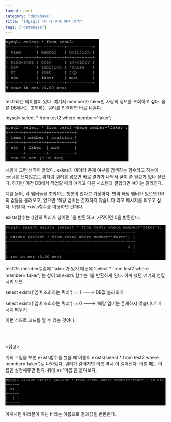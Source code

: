 ```yaml
---
layout: post
category: "database"
title: "[Mysql] 데이터 존재 여부 검색"
tags: ["database"]
---
```

<img src="https://github.com/P00HP00H/P00HP00H.github.io/blob/master/img/exists/1.JPG?raw=true" width="px"><br>

test2라는 테이블이 있다. 여기서 member가 faker인 사람의 정보를 조회하고 싶다. 물론 DB에서는 조회하는 쿼리를 입력하면 바로 나온다.

mysql> select * from test2 where member='faker';

<img src="https://github.com/P00HP00H/P00HP00H.github.io/blob/master/img/exists/2.JPG?raw=true" width="px"><br>

처음에 그런 생각이 들었다. exists가 데이터 존재 여부를 검색하는 함수라고 하는데 exist를 쓰지않고도 위처럼 쿼리를 넣으면 바로 결과가 나와서 굳이 쓸 필요가 있나 싶었다. 하지만 이건 DB에서 작업할 때의 얘기고 다른 시스템과 결합되면 얘기는 달라진다.  

예를 들어, 각 멤버들을 조회하는 챗봇이 있다고 가정하자. 만약 해당 멤버가 있으면 DB의 값들을 불러오고, 없으면 '해당 멤버는 존재하지 않습니다'라고 메시지를 띄우고 싶다. 이럴 때 exists함수를 이용하면 편하다.

exists함수는 ()안의 쿼리가 참이면 1을 반환하고, 거짓이면 0을 반환한다.

<img src="https://github.com/P00HP00H/P00HP00H.github.io/blob/master/img/exists/3.JPG?raw=true" width="px"><br>

test2의 member컬럼에 'faker'가 있기 때문에 'select * from test2 where member='faker';'는 참이 돼 exists 함수는 1을 반환하게 된다. 아까 했던 얘기와 연결시켜 보면

select exists('멤버 조회하는 쿼리'); = 1 ---> DB값 불러오기

select exists('멤버 조회하는 쿼리'); = 0 --->  '해당 멤버는 존재하지 않습니다' 메시지 띄우기

이런 식으로 코드를 짤 수 있는 것이다.

<br><br>

<참고>

위의 그림을 보면 exists함수를 썼을 때 이름이 exists(select * from test2 where member='faker')로 나와있다. 쿼리가 길어지면 이름 역시 더 길어진다. 이럴 때는 이름을 설정해주면 된다. 뒤에 as '이름'을 붙여보자. 

<img src="https://github.com/P00HP00H/P00HP00H.github.io/blob/master/img/exists/4.JPG?raw=true" width="px"><br>

아까처럼 쿼리문이 아닌 hi라는 이름으로 결과값을 반환한다. 
